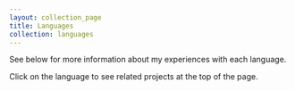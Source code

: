 ```yaml
---
layout: collection_page
title: Languages
collection: languages
---
```


See below for more information about my experiences with each language.

Click on the language to see related projects at the top of the page.
